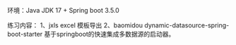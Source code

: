 
环境：Java JDK 17 + Spring boot 3.5.0

练习内容：
    1、jxls excel 模板导出
    2、baomidou dynamic-datasource-spring-boot-starter 基于springboot的快速集成多数据源的启动器。
